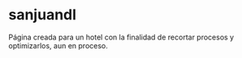 # sanjuandl
Página creada para un hotel con la finalidad de recortar procesos y optimizarlos, aun en proceso.

